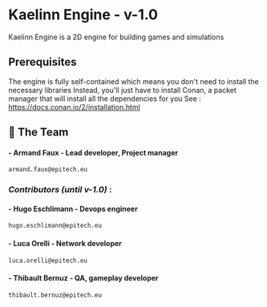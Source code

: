 # Kaelinn Engine - v-1.0
Kaelinn Engine is a 2D engine for building games and simulations

## Prerequisites
The engine is fully self-contained which means you don't need to install the necessary libraries
Instead, you'll just have to install Conan, a packet manager that will install all the dependencies for you
See : https://docs.conan.io/2/installation.html

## 👥 The Team

#### - Armand Faux - Lead developer, Project manager
    armand.faux@epitech.eu

### *Contributors (until v-1.0)* :
#### - Hugo Eschlimann - Devops engineer
    hugo.eschlimann@epitech.eu
#### - Luca Orelli - Network developer
    luca.orelli@epitech.eu
#### - Thibault Bernuz - QA, gameplay developer
    thibault.bernuz@epitech.eu
